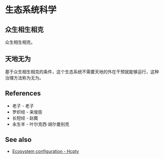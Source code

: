 # 生态系统科学

## 众生相生相克

众生相生相克。

## 天地无为

基于众生相生相克的条件，这个生态系统不需要天地的外在干预就能够运行，这种治理方法称为无为。

## References

- 老子 - 老子
- 罗织经 - 来俊臣
- 长短经 - 赵蕤
- 永生羊 - 叶尔克西·胡尔曼别克

## See also

- [Ecosystem configuration - Hcpty](https://github.com/Hcpty/ecosystem-configuration)
